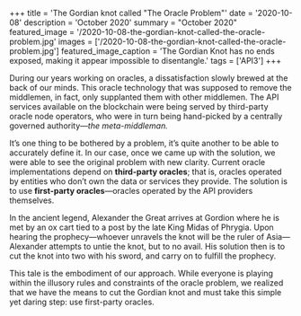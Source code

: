 +++
title = 'The Gordian knot called "The Oracle Problem"'
date = '2020-10-08'
description = 'October 2020'
summary = "October 2020"
featured_image = '/2020-10-08-the-gordian-knot-called-the-oracle-problem.jpg'
images = ['/2020-10-08-the-gordian-knot-called-the-oracle-problem.jpg']
featured_image_caption = 'The Gordian Knot has no ends exposed, making it appear impossible to disentangle.'
tags = ['API3']
+++

During our years working on oracles, a dissatisfaction slowly brewed at the back of our minds.
This oracle technology that was supposed to remove the middlemen, in fact, only supplanted them with other middlemen.
The API services available on the blockchain were being served by third-party oracle node operators, who were in turn being hand-picked by a centrally governed authority—_the meta-middleman._

It’s one thing to be bothered by a problem, it’s quite another to be able to accurately define it.
In our case, once we came up with the solution, we were able to see the original problem with new clarity.
Current oracle implementations depend on **third-party oracles**;
that is, oracles operated by entities who don’t own the data or services they provide.
The solution is to use **first-party oracles**—oracles operated by the API providers themselves.

In the ancient legend, Alexander the Great arrives at Gordion where he is met by an ox cart tied to a post by the late King Midas of Phrygia.
Upon hearing the prophecy—whoever unravels the knot will be the ruler of Asia—Alexander attempts to untie the knot, but to no avail.
His solution then is to cut the knot into two with his sword, and carry on to fulfill the prophecy.

This tale is the embodiment of our approach.
While everyone is playing within the illusory rules and constraints of the oracle problem, we realized that we have the means to cut the Gordian knot and must take this simple yet daring step:
use first-party oracles.
